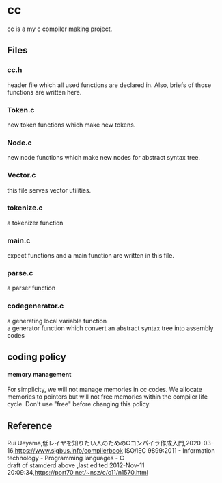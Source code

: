 # cc
cc is a my c compiler making project.


## Files

### cc.h
header file which all used functions are declared in.
Also, briefs of those functions  are written here.

### Token.c  
new token functions which make  new tokens.

### Node.c
new node functions which make new nodes for abstract syntax tree.

### Vector.c
this file serves vector utilities.

### tokenize.c
a tokenizer function

### main.c 
expect functions and  a main function are written in this file.

### parse.c
a parser function

### codegenerator.c
a generating local variable function  
a generator function which convert an abstract syntax tree into  assembly codes 



## coding policy

#### memory management 
For simplicity, we will not manage memories in cc codes.
We allocate memories to pointers but will not free memories within the compiler life cycle.
Don't use "free" before changing this policy.


## Reference  
Rui Ueyama,低レイヤを知りたい人のためのCコンパイラ作成入門,2020-03-16,https://www.sigbus.info/compilerbook
 ISO/IEC 9899:2011 - Information technology - Programming languages - C  
 draft of stamderd above ,last edited 2012-Nov-11 20:09:34,https://port70.net/~nsz/c/c11/n1570.html
